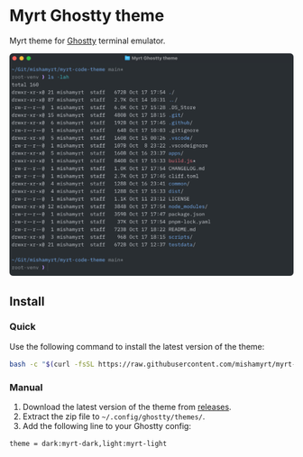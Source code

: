 # Myrt Ghostty theme

Myrt theme for [Ghostty](https://ghostty.org) terminal emulator.

<img src="./preview@2x.png" alt="Myrt Ghostty theme" width="700px">

## Install

### Quick

Use the following command to install the latest version of the theme:

```bash
bash -c "$(curl -fsSL https://raw.githubusercontent.com/mishamyrt/myrt-code-theme/main/apps/ghostty/install.sh)"
```

### Manual

1. Download the latest version of the theme from [releases](https://github.com/mishamyrt/myrt-code-theme/releases).
2. Extract the zip file to `~/.config/ghostty/themes/`.
3. Add the following line to your Ghostty config:

```
theme = dark:myrt-dark,light:myrt-light
```

